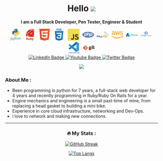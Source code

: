 <div id="body" align="center">
<h1>
Hello
    <img src="https://media.giphy.com/media/hvRJCLFzcasrR4ia7z/giphy.gif" width="30px"/>
</h1>
<p><b>I am a Full Stack Developer, Pen Tester, Engineer & Student</b>


<div>
    <img src="https://github.com/devicons/devicon/blob/master/icons/python/python-original-wordmark.svg"  title="Python" alt="Python" width="40" height="40"/>&nbsp;
    <img src="https://github.com/devicons/devicon/blob/master/icons/ruby/ruby-plain-wordmark.svg"  title="Ruby" alt="Ruby" width="40" height="40"/>&nbsp;
    <img src="https://github.com/devicons/devicon/blob/master/icons/html5/html5-original.svg" title="HTML5" alt="HTML" width="40" height="40"/>&nbsp;
    <img src="https://github.com/devicons/devicon/blob/master/icons/css3/css3-plain-wordmark.svg"  title="CSS3" alt="CSS" width="40" height="40"/>&nbsp;
    <img src="https://github.com/devicons/devicon/blob/master/icons/javascript/javascript-original.svg" title="JavaScript" alt="JavaScript" width="40" height="40"/>&nbsp;
    <img src="https://github.com/devicons/devicon/blob/master/icons/php/php-plain.svg"  title="PHP" alt="PHP" width="40" height="40"/>&nbsp;
    <img src="https://github.com/devicons/devicon/blob/master/icons/mysql/mysql-original-wordmark.svg" title="MySQL"  alt="MySQL" width="40" height="40"/>&nbsp;
    <img src="https://github.com/devicons/devicon/blob/master/icons/amazonwebservices/amazonwebservices-plain-wordmark.svg" title="AWS" alt="AWS" width="40" height="40"/>&nbsp;
    <img src="https://github.com/devicons/devicon/blob/master/icons/azure/azure-original-wordmark.svg"  title="Azure" alt="Azure" width="40" height="40"/>&nbsp;
    <img src="https://github.com/devicons/devicon/blob/master/icons/googlecloud/googlecloud-plain-wordmark.svg"  title="GoogleCloud" alt="GoogleCloud" width="40" height="40"/>&nbsp;
    <img src="https://github.com/devicons/devicon/blob/master/icons/vscode/vscode-original-wordmark.svg"  title="VSCode" alt="CSCode" width="40" height="40"/>&nbsp;
    <img src="https://github.com/devicons/devicon/blob/master/icons/git/git-original-wordmark.svg" title="Git" **alt="Git" width="40" height="40"/>
</div>

<div id="badges">
  <a href="#">
    <img src="https://img.shields.io/badge/LinkedIn-blue?style=for-the-badge&logo=linkedin&logoColor=white" alt="LinkedIn Badge"/>
  </a>
  <a href="https://discord.gg/T7zyJ9zE2V">
    <img src="https://img.shields.io/badge/Discord-purple?style=for-the-badge&logo=discord&logoColor=white" alt="Youtube Badge"/>
  </a>
  <a href="https://twitter.com/cro.thehacker">
    <img src="https://img.shields.io/badge/Twitter-blue?style=for-the-badge&logo=twitter&logoColor=white" alt="Twitter Badge"/>
  </a>
</div>

![](https://komarev.com/ghpvc/?username=CRO-THEHACKER&style=flat-square&color=blue)

<div id="about" align="left">

### About Me : 

 - Been programming in python for 7 years, a full-stack web developer for 4 years and recently programming in Ruby/Ruby On Rails for a year.
 - Engine mechanics and engineering is a small past-time of mine, from replacing a head gasket to building a mini bike.
 - Experience in core cloud infrastructure, networking and Dev-Ops. 
 - I love to network and making new connections.  

</div>

---

### :fire: My Stats :

[![GitHub Streak](http://github-readme-streak-stats.herokuapp.com?user=CRO-THEHACKER&theme=tokyonight_duo&hide_border=true)](https://git.io/streak-stats)

[![Top Langs](https://github-readme-stats.vercel.app/api/top-langs/?username=CRO-THEHACKER&layout=compact&theme=tokyonight_duo)](https://github.com/anuraghazra/github-readme-stats)
</div>

